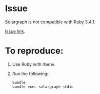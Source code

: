 # Issue

Solargraph is not compatible with Ruby 3.4.1.

[Issue link](https://github.com/castwide/solargraph/issues/734).

# To reproduce:

1. Use Ruby with rbenv.
1. Run the following:

   ```shell
   bundle
   bundle exec solargraph stdio
   ```
